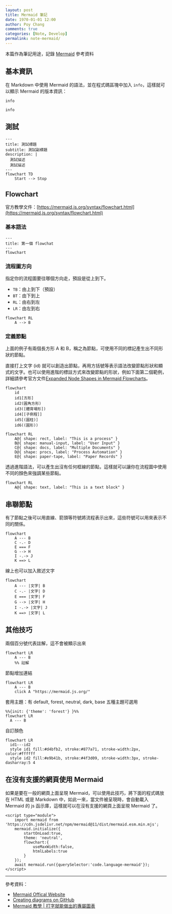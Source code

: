 ```yaml
---
layout: post
title: Mermaid 筆記
date: 1970-01-01 12:00
author: Poy Chang
comments: true
categories: [Note, Develop]
permalink: note-mermaid/
---
```


本篇作為筆記用途，記錄 [Mermaid](https://mermaid.js.org/) 參考資料

## 基本資訊

在 Markdown 中使用 Mermaid 的語法，並在程式碼區塊中加入 `info`，這樣就可以顯示 Mermaid 的版本資訊：

```
info
```
```mermaid
info
```

## 測試

```mermaid
---
title: 測試標題
subtitle: 測試副標題
description: |
  測試描述
  測試描述
---
flowchart TD
    Start --> Stop
```

## Flowchart

官方教學文件：[https://mermaid.js.org/syntax/flowchart.html](https://mermaid.js.org/syntax/flowchart.html)

### 基本語法

```
---
title: 第一個 flowchat
---
flowchart
```

### 流程圖方向

指定你的流程圖要往哪個方向走，預設是從上到下。

- `TB`：由上到下（預設）
- `BT`：由下到上
- `RL`：由右到左
- `LR`：由左到右

```mermaid
flowchart RL
    A --> B
```

### 定義節點

上面的例子有兩個長方形 A 和 B，稱之為節點，可使用不同的標記產生出不同形狀的節點。

直接打上文字 (id) 就可以創造出節點，再用方括號等表示語法改變節點形狀和顯式的文字。也可以使用進階的標註方式來改變節點的形狀，例如下面第二個範例，詳細請參考官方文件[Expanded Node Shapes in Mermaid Flowcharts](https://mermaid.js.org/syntax/flowchart.html#expanded-node-shapes-in-mermaid-flowcharts-v11-3-0)。

```mermaid
flowchart
    id
    id1[方形]
    id2(圓角方形)
    id3([體育場形])
    id4[[子例程]]
    id5[(圓柱)]
    id6((圓形))
```

```mermaid
flowchart RL
    A@{ shape: rect, label: "This is a process" }
    B@{ shape: manual-input, label: "User Input" }
    C@{ shape: docs, label: "Multiple Documents" }
    D@{ shape: procs, label: "Process Automation" }
    E@{ shape: paper-tape, label: "Paper Records" }
```

透過進階語法，可以產生出沒有任何框線的節點，這樣就可以讓你在流程圖中使用不同的顏色來強調某些節點。

```mermaid
flowchart RL
    A@{ shape: text, label: "This is a text block" }
```

## 串聯節點

有了節點之後可以用直線、箭頭等符號將流程表示出來，這些符號可以用來表示不同的關係。

```mermaid
flowchart
    A --- B
    C -.- D
    E === F
    G --> H
    I -.-> J
    K ==> L
```

線上也可以加入敘述文字

```mermaid
flowchart 
    A --- |文字| B
    C -.- |文字| D
    E === |文字| F
    G --> |文字| H
    I -.-> |文字| J
    K ==> |文字| L
```

## 其他技巧

兩個百分號代表註解，這不會被顯示出來

```
flowchart LR
    A --- B
    %% 註解
```

節點增加連結

```
flowchart LR
    A --- B
    click A "https://mermaid.js.org/"
```

套用主題：有 default, forest, neutral, dark, base 五種主題可選用

```
%%{init: {'theme': 'forest'} }%%
flowchart LR
  A --- B
```

自訂顏色

```
flowchart LR
  id1---id2
  style id1 fill:#d4bfb2, stroke:#877a71, stroke-width:2px, color:#ffffff
  style id2 fill:#e9b41b, stroke:#4f3d09, stroke-width:3px, stroke-dasharray:5 4
```

## 在沒有支援的網頁使用 Mermaid

如果是要在一般的網頁上面呈現 Mermaid，可以使用此技巧，將下面的程式碼放在 HTML 或是 Markdown 中，如此一來，當文件被呈現時，會自動載入 Mermaid 的 js 函示庫，這樣就可以在沒有支援的網頁上面呈現 Mermaid 了。

```
<script type="module">
    import mermaid from 'https://cdn.jsdelivr.net/npm/mermaid@11/dist/mermaid.esm.min.mjs';
    mermaid.initialize({
        startOnLoad:true,
        theme: 'neutral',
        flowchart:{
            useMaxWidth:false,
            htmlLabels:true
        }
    });
    await mermaid.run({querySelector:'code.language-mermaid'});
</script>
```

<script type="module">
    import mermaid from 'https://cdn.jsdelivr.net/npm/mermaid@11/dist/mermaid.esm.min.mjs';
    mermaid.initialize({
        startOnLoad:true,
        theme: 'neutral',
        flowchart:{
            useMaxWidth:false,
            htmlLabels:true
        }
    });
    await mermaid.run({querySelector:'code.language-mermaid'});
</script>

---

參考資料：

- [Mermaid Offical Website](https://mermaid.js.org/)
- [Creating diagrams on GitHub](https://docs.github.com/en/get-started/writing-on-github/working-with-advanced-formatting/creating-diagrams)
- [Mermaid 教學 | 打字就能做出的專屬圖表](https://hackmd.io/@showsun/mermaid)
